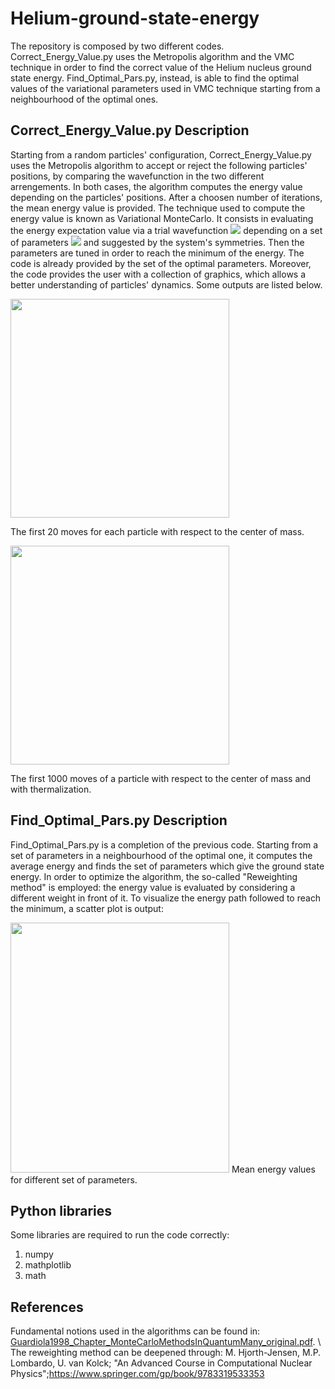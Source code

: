 # Helium-ground-state-energy
The repository is composed by two different codes. Correct_Energy_Value.py uses the Metropolis algorithm and the VMC technique in order to find the correct value of the Helium nucleus ground state energy. Find_Optimal_Pars.py, instead, is able to find the optimal values of the variational parameters used in VMC technique starting from a neighbourhood of the optimal ones.
## Correct_Energy_Value.py Description
Starting from a random particles' configuration, Correct_Energy_Value.py uses the Metropolis algorithm to accept or reject the following particles' positions, by comparing the wavefunction in the two different arrengements. In both cases, the algorithm computes the energy value depending on the particles' positions. After a choosen number of iterations, the mean energy value is provided.
The technique used to compute the energy value is known as Variational MonteCarlo. It consists in evaluating the energy expectation value via a trial wavefunction <img src="https://render.githubusercontent.com/render/math?math=\psi(R,\alpha)"> depending on a set of parameters <img src="https://render.githubusercontent.com/render/math?math={\alpha_i}"> and suggested by the system's symmetries. Then the parameters are tuned in order to reach the minimum of the energy. The code is already provided by the set of the optimal parameters.
Moreover, the code provides the user with a collection of graphics, which allows a better understanding of particles' dynamics.
Some outputs are listed below.

<img src="https://user-images.githubusercontent.com/91092038/135464167-844e27be-1b84-419b-b871-3e3dc0f5a8ce.png" width="350" height="350">

The first 20 moves for each particle with respect to the center of mass.

<img src="https://user-images.githubusercontent.com/91092038/135464227-c74e794c-21c4-42f1-8f62-87ece0c4efb1.png" width="350" height="350">

The first 1000 moves of a particle with respect to the center of mass and with thermalization.


## Find_Optimal_Pars.py Description
Find_Optimal_Pars.py is a completion of the previous code. Starting from a set of parameters in a neighbourhood of the optimal one, it computes the average energy and finds the set of parameters which give the ground state energy. In order to optimize the algorithm, the so-called "Reweighting method" is employed: the energy value is evaluated by considering a different weight in front of it. To visualize the energy path followed to reach the minimum, a scatter plot is output:

<img src="https://user-images.githubusercontent.com/91092038/135468048-c7b54f5d-b74e-4abc-bb09-6474439b8266.png" width="350" height="400">
Mean energy values for different set of parameters.

## Python libraries

Some libraries are required to run the code correctly:
1. numpy
2. mathplotlib
3. math

## References
Fundamental notions used in the algorithms can be found in:
[Guardiola1998_Chapter_MonteCarloMethodsInQuantumMany_original.pdf](https://github.com/MattiaDamiaPaciarini/Helium-ground-state-energy/files/7231046/Guardiola1998_Chapter_MonteCarloMethodsInQuantumMany_original.pdf). \\
The reweighting method can be deepened through:
M. Hjorth-Jensen, M.P. Lombardo, U. van Kolck; "An Advanced Course in Computational Nuclear Physics";https://www.springer.com/gp/book/9783319533353
